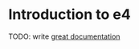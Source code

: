 # Introduction to e4

TODO: write [great documentation](http://jacobian.org/writing/what-to-write/)
